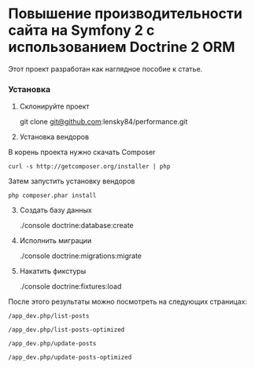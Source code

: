 Повышение производительности сайта на Symfony 2 с использованием Doctrine 2 ORM
========================

Этот проект разработан как наглядное пособие к статье.

### Установка

1) Склонируйте проект

    git clone git@github.com:lensky84/performance.git

2) Установка вендоров

В корень проекта нужно скачать Composer

    curl -s http://getcomposer.org/installer | php

Затем запустить установку вендоров

    php composer.phar install

3) Создать базу данных

    ./console doctrine:database:create

4) Исполнить миграции

    ./console doctrine:migrations:migrate

5) Накатить фикстуры

    ./console doctrine:fixtures:load

После этого результаты можно посмотреть на следующих страницах:

    /app_dev.php/list-posts

    /app_dev.php/list-posts-optimized

    /app_dev.php/update-posts

    /app_dev.php/update-posts-optimized

